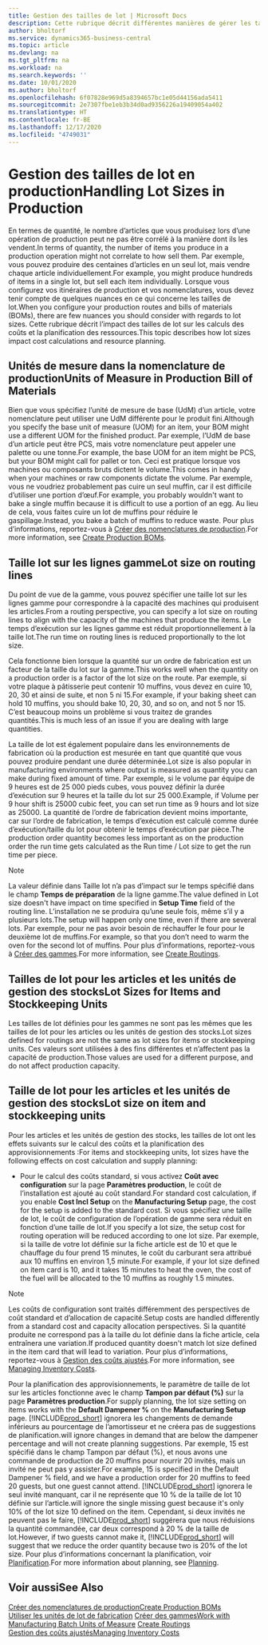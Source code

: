 ```yaml
---
title: Gestion des tailles de lot | Microsoft Docs
description: Cette rubrique décrit différentes manières de gérer les tailles de lot.
author: bholtorf
ms.service: dynamics365-business-central
ms.topic: article
ms.devlang: na
ms.tgt_pltfrm: na
ms.workload: na
ms.search.keywords: ''
ms.date: 10/01/2020
ms.author: bholtorf
ms.openlocfilehash: 6f07828e969d5a8394657bc1e05d44156ada5411
ms.sourcegitcommit: 2e7307fbe1eb3b34d0ad9356226a19409054a402
ms.translationtype: HT
ms.contentlocale: fr-BE
ms.lasthandoff: 12/17/2020
ms.locfileid: "4749031"
---
```

# <a name="handling-lot-sizes-in-production"></a><span data-ttu-id="5d5bb-103">Gestion des tailles de lot en production</span><span class="sxs-lookup"><span data-stu-id="5d5bb-103">Handling Lot Sizes in Production</span></span>
<span data-ttu-id="5d5bb-104">En termes de quantité, le nombre d’articles que vous produisez lors d’une opération de production peut ne pas être corrélé à la manière dont ils les vendent.</span><span class="sxs-lookup"><span data-stu-id="5d5bb-104">In terms of quantity, the number of items you produce in a production operation might not correlate to how sell them.</span></span> <span data-ttu-id="5d5bb-105">Par exemple, vous pouvez produire des centaines d’articles en un seul lot, mais vendre chaque article individuellement.</span><span class="sxs-lookup"><span data-stu-id="5d5bb-105">For example, you might produce hundreds of items in a single lot, but sell each item individually.</span></span> <span data-ttu-id="5d5bb-106">Lorsque vous configurez vos itinéraires de production et vos nomenclatures, vous devez tenir compte de quelques nuances en ce qui concerne les tailles de lot.</span><span class="sxs-lookup"><span data-stu-id="5d5bb-106">When you configure your production routes and bills of materials (BOMs), there are few nuances you should consider with regards to lot sizes.</span></span> <span data-ttu-id="5d5bb-107">Cette rubrique décrit l’impact des tailles de lot sur les calculs des coûts et la planification des ressources.</span><span class="sxs-lookup"><span data-stu-id="5d5bb-107">This topic describes how lot sizes impact cost calculations and resource planning.</span></span>

## <a name="units-of-measure-in-production-bill-of-materials"></a><span data-ttu-id="5d5bb-108">Unités de mesure dans la nomenclature de production</span><span class="sxs-lookup"><span data-stu-id="5d5bb-108">Units of Measure in Production Bill of Materials</span></span>
<span data-ttu-id="5d5bb-109">Bien que vous spécifiez l’unité de mesure de base (UdM) d’un article, votre nomenclature peut utiliser une UdM différente pour le produit fini.</span><span class="sxs-lookup"><span data-stu-id="5d5bb-109">Although you specify the base unit of measure (UOM) for an item, your BOM might use a different UOM for the finished product.</span></span> <span data-ttu-id="5d5bb-110">Par exemple, l’UdM de base d’un article peut être PCS, mais votre nomenclature peut appeler une palette ou une tonne.</span><span class="sxs-lookup"><span data-stu-id="5d5bb-110">For example, the base UOM for an item might be PCS, but your BOM might call for pallet or ton.</span></span> <span data-ttu-id="5d5bb-111">Ceci est pratique lorsque vos machines ou composants bruts dictent le volume.</span><span class="sxs-lookup"><span data-stu-id="5d5bb-111">This comes in handy when your machines or raw components dictate the volume.</span></span> <span data-ttu-id="5d5bb-112">Par exemple, vous ne voudriez probablement pas cuire un seul muffin, car il est difficile d’utiliser une portion d’œuf.</span><span class="sxs-lookup"><span data-stu-id="5d5bb-112">For example, you probably wouldn't want to bake a single muffin because it is difficult to use a portion of an egg.</span></span> <span data-ttu-id="5d5bb-113">Au lieu de cela, vous faites cuire un lot de muffins pour réduire le gaspillage.</span><span class="sxs-lookup"><span data-stu-id="5d5bb-113">Instead, you bake a batch of muffins to reduce waste.</span></span> <span data-ttu-id="5d5bb-114">Pour plus d’informations, reportez-vous à [Créer des nomenclatures de production](production-how-to-create-production-boms.md).</span><span class="sxs-lookup"><span data-stu-id="5d5bb-114">For more information, see [Create Production BOMs](production-how-to-create-production-boms.md).</span></span>

## <a name="lot-size-on-routing-lines"></a><span data-ttu-id="5d5bb-115">Taille lot sur les lignes gamme</span><span class="sxs-lookup"><span data-stu-id="5d5bb-115">Lot size on routing lines</span></span>
<span data-ttu-id="5d5bb-116">Du point de vue de la gamme, vous pouvez spécifier une taille lot sur les lignes gamme pour correspondre à la capacité des machines qui produisent les articles.</span><span class="sxs-lookup"><span data-stu-id="5d5bb-116">From a routing perspective, you can specify a lot size on routing lines to align with the capacity of the machines that produce the items.</span></span> <span data-ttu-id="5d5bb-117">Le temps d’exécution sur les lignes gamme est réduit proportionnellement à la taille lot.</span><span class="sxs-lookup"><span data-stu-id="5d5bb-117">The run time on routing lines is reduced proportionally to the lot size.</span></span> 

<span data-ttu-id="5d5bb-118">Cela fonctionne bien lorsque la quantité sur un ordre de fabrication est un facteur de la taille du lot sur la gamme.</span><span class="sxs-lookup"><span data-stu-id="5d5bb-118">This works well when the quantity on a production order is a factor of the lot size on the route.</span></span> <span data-ttu-id="5d5bb-119">Par exemple, si votre plaque à pâtisserie peut contenir 10 muffins, vous devez en cuire 10, 20, 30 et ainsi de suite, et non 5 ni 15.</span><span class="sxs-lookup"><span data-stu-id="5d5bb-119">For example, if your baking sheet can hold 10 muffins, you should bake 10, 20, 30, and so on, and not 5 nor 15.</span></span>  <span data-ttu-id="5d5bb-120">C’est beaucoup moins un problème si vous traitez de grandes quantités.</span><span class="sxs-lookup"><span data-stu-id="5d5bb-120">This is much less of an issue if you are dealing with large quantities.</span></span>

<span data-ttu-id="5d5bb-121">La taille de lot est également populaire dans les environnements de fabrication où la production est mesurée en tant que quantité que vous pouvez produire pendant une durée déterminée.</span><span class="sxs-lookup"><span data-stu-id="5d5bb-121">Lot size is also popular in manufacturing environments where output is measured as quantity you can make during fixed amount of time.</span></span> <span data-ttu-id="5d5bb-122">Par exemple, si le volume par équipe de 9 heures est de 25 000 pieds cubes, vous pouvez définir la durée d’exécution sur 9 heures et la taille du lot sur 25 000.</span><span class="sxs-lookup"><span data-stu-id="5d5bb-122">Example, if Volume per 9 hour shift is 25000 cubic feet, you can set run time as 9 hours and lot size as 25000.</span></span>
<span data-ttu-id="5d5bb-123">La quantité de l’ordre de fabrication devient moins importante, car sur l’ordre de fabrication, le temps d’exécution est calculé comme durée d’exécution/taille du lot pour obtenir le temps d’exécution par pièce.</span><span class="sxs-lookup"><span data-stu-id="5d5bb-123">The production order quantity becomes less important as on the production order the run time gets calculated as the Run time / Lot size to get the run time per piece.</span></span>
 
> [!NOTE]
> <span data-ttu-id="5d5bb-124">La valeur définie dans Taille lot n’a pas d’impact sur le temps spécifié dans le champ **Temps de préparation** de la ligne gamme.</span><span class="sxs-lookup"><span data-stu-id="5d5bb-124">The value defined in Lot size doesn't have impact on time specified in **Setup Time** field of the routing line.</span></span> <span data-ttu-id="5d5bb-125">L’installation ne se produira qu’une seule fois, même s’il y a plusieurs lots.</span><span class="sxs-lookup"><span data-stu-id="5d5bb-125">The setup will happen only one time, even if there are several lots.</span></span> <span data-ttu-id="5d5bb-126">Par exemple, pour ne pas avoir besoin de réchauffer le four pour le deuxième lot de muffins.</span><span class="sxs-lookup"><span data-stu-id="5d5bb-126">For example, so that you don’t need to warm the oven for the second lot of muffins.</span></span> <span data-ttu-id="5d5bb-127">Pour plus d’informations, reportez-vous à [Créer des gammes](production-how-to-create-routings.md).</span><span class="sxs-lookup"><span data-stu-id="5d5bb-127">For more information, see [Create Routings](production-how-to-create-routings.md).</span></span>

## <a name="lot-sizes-for-items-and-stockkeeping-units"></a><span data-ttu-id="5d5bb-128">Tailles de lot pour les articles et les unités de gestion des stocks</span><span class="sxs-lookup"><span data-stu-id="5d5bb-128">Lot Sizes for Items and Stockkeeping Units</span></span>
<span data-ttu-id="5d5bb-129">Les tailles de lot définies pour les gammes ne sont pas les mêmes que les tailles de lot pour les articles ou les unités de gestion des stocks.</span><span class="sxs-lookup"><span data-stu-id="5d5bb-129">Lot sizes defined for routings are not the same as lot sizes for items or stockkeeping units.</span></span> <span data-ttu-id="5d5bb-130">Ces valeurs sont utilisées à des fins différentes et n’affectent pas la capacité de production.</span><span class="sxs-lookup"><span data-stu-id="5d5bb-130">Those values are used for a different purpose, and do not affect production capacity.</span></span> 

## <a name="lot-size-on-item-and-stockkeeping-units"></a><span data-ttu-id="5d5bb-131">Taille de lot pour les articles et les unités de gestion des stocks</span><span class="sxs-lookup"><span data-stu-id="5d5bb-131">Lot size on item and stockkeeping units</span></span>
<span data-ttu-id="5d5bb-132">Pour les articles et les unités de gestion des stocks, les tailles de lot ont les effets suivants sur le calcul des coûts et la planification des approvisionnements :</span><span class="sxs-lookup"><span data-stu-id="5d5bb-132">For items and stockkeeping units, lot sizes have the following effects on cost calculation and supply planning:</span></span>

* <span data-ttu-id="5d5bb-133">Pour le calcul des coûts standard, si vous activez **Coût avec configuration** sur la page **Paramètres production**, le coût de l’installation est ajouté au coût standard.</span><span class="sxs-lookup"><span data-stu-id="5d5bb-133">For standard cost calculation, if you enable **Cost Incl Setup** on the **Manufacturing Setup** page, the cost for the setup is added to the standard cost.</span></span> <span data-ttu-id="5d5bb-134">Si vous spécifiez une taille de lot, le coût de configuration de l’opération de gamme sera réduit en fonction d’une taille de lot.</span><span class="sxs-lookup"><span data-stu-id="5d5bb-134">If you specify a lot size, the setup cost for routing operation will be reduced according to one lot size.</span></span> <span data-ttu-id="5d5bb-135">Par exemple, si la taille de votre lot définie sur la fiche article est de 10 et que le chauffage du four prend 15 minutes, le coût du carburant sera attribué aux 10 muffins en environ 1,5 minute.</span><span class="sxs-lookup"><span data-stu-id="5d5bb-135">For example, if your lot size defined on item card is 10, and it takes 15 minutes to heat the oven, the cost of the fuel will be allocated to the 10 muffins as roughly 1.5 minutes.</span></span> 

> [!NOTE]
> <span data-ttu-id="5d5bb-136">Les coûts de configuration sont traités différemment des perspectives de coût standard et d’allocation de capacité.</span><span class="sxs-lookup"><span data-stu-id="5d5bb-136">Setup costs are handled differently from a standard cost and capacity allocation perspectives.</span></span> <span data-ttu-id="5d5bb-137">Si la quantité produite ne correspond pas à la taille du lot définie dans la fiche article, cela entraînera une variation.</span><span class="sxs-lookup"><span data-stu-id="5d5bb-137">If produced quantity doesn't match lot size defined in the item card that will lead to variation.</span></span> <span data-ttu-id="5d5bb-138">Pour plus d’informations, reportez-vous à [Gestion des coûts ajustés](finance-manage-inventory-costs.md).</span><span class="sxs-lookup"><span data-stu-id="5d5bb-138">For more information, see [Managing Inventory Costs](finance-manage-inventory-costs.md).</span></span> <!--not sure that I got this part right seems to repeat the first example.-->

<span data-ttu-id="5d5bb-139">Pour la planification des approvisionnements, le paramètre de taille de lot sur les articles fonctionne avec le champ **Tampon par défaut (%)** sur la page **Paramètres production**.</span><span class="sxs-lookup"><span data-stu-id="5d5bb-139">For supply planning, the lot size setting on items works with the **Default Dampener %** on the **Manufacturing Setup** page.</span></span> [!INCLUDE[prod_short](includes/prod_short.md)] <span data-ttu-id="5d5bb-140">ignorera les changements de demande inférieurs au pourcentage de l’amortisseur et ne créera pas de suggestions de planification.</span><span class="sxs-lookup"><span data-stu-id="5d5bb-140">will ignore changes in demand that are below the dampener percentage and will not create planning suggestions.</span></span> <span data-ttu-id="5d5bb-141">Par exemple, 15 est spécifié dans le champ Tampon par défaut (%), et nous avons une commande de production de 20 muffins pour nourrir 20 invités, mais un invité ne peut pas y assister.</span><span class="sxs-lookup"><span data-stu-id="5d5bb-141">For example, 15 is specified in the Default Dampener % field, and we have a production order for 20 muffins to feed 20 guests, but one guest cannot attend.</span></span> [!INCLUDE[prod_short](includes/prod_short.md)] <span data-ttu-id="5d5bb-142">ignorera le seul invité manquant, car il ne représente que 10 % de la taille de lot 10 définie sur l’article.</span><span class="sxs-lookup"><span data-stu-id="5d5bb-142">will ignore the single missing guest because it's only 10% of the lot size 10 defined on the item.</span></span> <span data-ttu-id="5d5bb-143">Cependant, si deux invités ne peuvent pas le faire, [!INCLUDE[prod_short](includes/prod_short.md)] suggérera que nous réduisions la quantité commandée, car deux correspond à 20 % de la taille de lot.</span><span class="sxs-lookup"><span data-stu-id="5d5bb-143">However, if two guests cannot make it, [!INCLUDE[prod_short](includes/prod_short.md)] will suggest that we reduce the order quantity because two is 20% of the lot size.</span></span> <span data-ttu-id="5d5bb-144">Pour plus d’informations concernant la planification, voir [Planification](production-planning.md).</span><span class="sxs-lookup"><span data-stu-id="5d5bb-144">For more information about planning, see [Planning](production-planning.md).</span></span>

## <a name="see-also"></a><span data-ttu-id="5d5bb-145">Voir aussi</span><span class="sxs-lookup"><span data-stu-id="5d5bb-145">See Also</span></span>
[<span data-ttu-id="5d5bb-146">Créer des nomenclatures de production</span><span class="sxs-lookup"><span data-stu-id="5d5bb-146">Create Production BOMs</span></span>](production-how-to-create-production-boms.md)  
<span data-ttu-id="5d5bb-147">[Utiliser les unités de lot de fabrication](production-how-to-use-the-manufacturing-batch-unit-of-measure.md)
[Créer des gammes](production-how-to-create-routings.md)</span><span class="sxs-lookup"><span data-stu-id="5d5bb-147">[Work with Manufacturing Batch Units of Measure](production-how-to-use-the-manufacturing-batch-unit-of-measure.md)
[Create Routings](production-how-to-create-routings.md)</span></span>  
[<span data-ttu-id="5d5bb-148">Gestion des coûts ajustés</span><span class="sxs-lookup"><span data-stu-id="5d5bb-148">Managing Inventory Costs</span></span>](finance-manage-inventory-costs.md)
